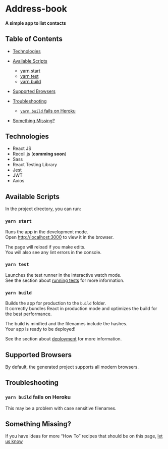 # Address-book

#### A simple app to list contacts


## Table of Contents
- [Technologies](#technologies)
- [Available Scripts](#available-scripts)
  - [yarn start](#yarn-start)
  - [yarn test](#yarn-test)
  - [yarn build](#yarn-build)
- [Supported Browsers](#supported-browsers)

- [Troubleshooting](#troubleshooting-1)
  - [`yarn build` fails on Heroku](#npm-run-build-fails-on-heroku)
- [Something Missing?](#something-missing)

## Technologies
- React JS
- Recoil.js (**comming soon**)
- Sass
- React Testing Library
- Jest
- JWT
- Axios

## Available Scripts

In the project directory, you can run:

### `yarn start`

Runs the app in the development mode.<br>
Open [http://localhost:3000](http://localhost:3000) to view it in the browser.

The page will reload if you make edits.<br>
You will also see any lint errors in the console.

### `yarn test`

Launches the test runner in the interactive watch mode.<br>
See the section about [running tests](#running-tests) for more information.

### `yarn build`

Builds the app for production to the `build` folder.<br>
It correctly bundles React in production mode and optimizes the build for the best performance.

The build is minified and the filenames include the hashes.<br>
Your app is ready to be deployed!

See the section about [deployment](#deployment) for more information.


## Supported Browsers

By default, the generated project supports all modern browsers.<br>


## Troubleshooting

### `yarn build` fails on Heroku

This may be a problem with case sensitive filenames.

## Something Missing?

If you have ideas for more “How To” recipes that should be on this page, [let us know](https://github.com/renatohlf/address-book-frontend)
